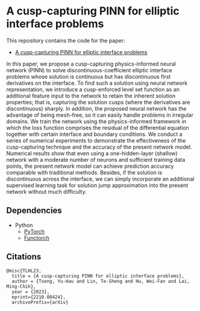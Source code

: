 # A cusp-capturing PINN for elliptic interface problems

This repository contains the code for the paper:

* [A cusp-capturing PINN for elliptic interface problems](https://arxiv.org/abs/2210.08424)

In this paper, we propose a cusp-capturing physics-informed neural network (PINN) to solve discontinuous-coefficient elliptic interface problems whose solution is continuous but has discontinuous first derivatives on the interface. To find such a solution using neural network representation, we introduce a cusp-enforced level set function as an additional feature input to the network to retain the inherent solution properties; that is,  capturing the solution cusps (where the derivatives are discontinuous) sharply. In addition, the proposed neural network has the advantage of being mesh-free, so it can easily handle problems in irregular domains. We train the network using the physics-informed framework in which the loss function comprises the residual of the differential equation together with certain interface and boundary conditions. We conduct a series of numerical experiments to demonstrate the effectiveness of the cusp-capturing technique and the accuracy of the present network model. Numerical results show that even using a one-hidden-layer (shallow) network with a moderate number of neurons and sufficient training data points, the present network model can achieve prediction accuracy comparable with traditional methods. Besides, if the solution is discontinuous across the interface, we can simply incorporate an additional supervised learning task for solution jump approximation into the present network without much difficulty.

## Dependencies

* Python
	* [PyTorch](https://pytorch.org)
	* [Functorch](https://github.com/pytorch/functorch)

## Citations

```
@misc{TLHL23,
  title = {A cusp-capturing PINN for elliptic interface problems},
  author = {Tseng, Yu-Hau and Lin, Te-Sheng and Hu, Wei-Fan and Lai, Ming-Chih},
  year = {2023},
  eprint={2210.08424},
  archivePrefix={arXiv}
```

